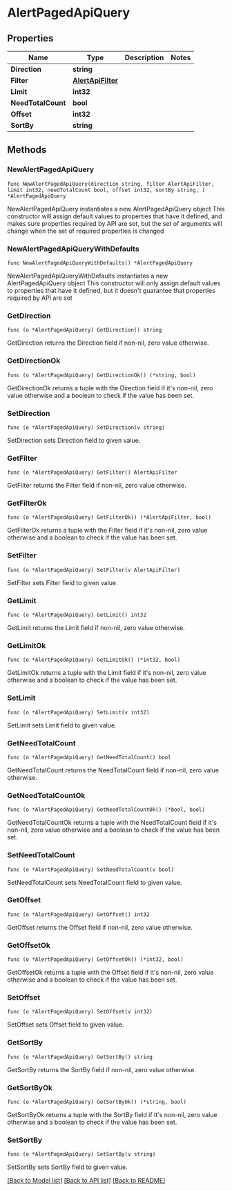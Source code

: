 # AlertPagedApiQuery

## Properties

Name | Type | Description | Notes
------------ | ------------- | ------------- | -------------
**Direction** | **string** |  | 
**Filter** | [**AlertApiFilter**](AlertApiFilter.md) |  | 
**Limit** | **int32** |  | 
**NeedTotalCount** | **bool** |  | 
**Offset** | **int32** |  | 
**SortBy** | **string** |  | 

## Methods

### NewAlertPagedApiQuery

`func NewAlertPagedApiQuery(direction string, filter AlertApiFilter, limit int32, needTotalCount bool, offset int32, sortBy string, ) *AlertPagedApiQuery`

NewAlertPagedApiQuery instantiates a new AlertPagedApiQuery object
This constructor will assign default values to properties that have it defined,
and makes sure properties required by API are set, but the set of arguments
will change when the set of required properties is changed

### NewAlertPagedApiQueryWithDefaults

`func NewAlertPagedApiQueryWithDefaults() *AlertPagedApiQuery`

NewAlertPagedApiQueryWithDefaults instantiates a new AlertPagedApiQuery object
This constructor will only assign default values to properties that have it defined,
but it doesn't guarantee that properties required by API are set

### GetDirection

`func (o *AlertPagedApiQuery) GetDirection() string`

GetDirection returns the Direction field if non-nil, zero value otherwise.

### GetDirectionOk

`func (o *AlertPagedApiQuery) GetDirectionOk() (*string, bool)`

GetDirectionOk returns a tuple with the Direction field if it's non-nil, zero value otherwise
and a boolean to check if the value has been set.

### SetDirection

`func (o *AlertPagedApiQuery) SetDirection(v string)`

SetDirection sets Direction field to given value.


### GetFilter

`func (o *AlertPagedApiQuery) GetFilter() AlertApiFilter`

GetFilter returns the Filter field if non-nil, zero value otherwise.

### GetFilterOk

`func (o *AlertPagedApiQuery) GetFilterOk() (*AlertApiFilter, bool)`

GetFilterOk returns a tuple with the Filter field if it's non-nil, zero value otherwise
and a boolean to check if the value has been set.

### SetFilter

`func (o *AlertPagedApiQuery) SetFilter(v AlertApiFilter)`

SetFilter sets Filter field to given value.


### GetLimit

`func (o *AlertPagedApiQuery) GetLimit() int32`

GetLimit returns the Limit field if non-nil, zero value otherwise.

### GetLimitOk

`func (o *AlertPagedApiQuery) GetLimitOk() (*int32, bool)`

GetLimitOk returns a tuple with the Limit field if it's non-nil, zero value otherwise
and a boolean to check if the value has been set.

### SetLimit

`func (o *AlertPagedApiQuery) SetLimit(v int32)`

SetLimit sets Limit field to given value.


### GetNeedTotalCount

`func (o *AlertPagedApiQuery) GetNeedTotalCount() bool`

GetNeedTotalCount returns the NeedTotalCount field if non-nil, zero value otherwise.

### GetNeedTotalCountOk

`func (o *AlertPagedApiQuery) GetNeedTotalCountOk() (*bool, bool)`

GetNeedTotalCountOk returns a tuple with the NeedTotalCount field if it's non-nil, zero value otherwise
and a boolean to check if the value has been set.

### SetNeedTotalCount

`func (o *AlertPagedApiQuery) SetNeedTotalCount(v bool)`

SetNeedTotalCount sets NeedTotalCount field to given value.


### GetOffset

`func (o *AlertPagedApiQuery) GetOffset() int32`

GetOffset returns the Offset field if non-nil, zero value otherwise.

### GetOffsetOk

`func (o *AlertPagedApiQuery) GetOffsetOk() (*int32, bool)`

GetOffsetOk returns a tuple with the Offset field if it's non-nil, zero value otherwise
and a boolean to check if the value has been set.

### SetOffset

`func (o *AlertPagedApiQuery) SetOffset(v int32)`

SetOffset sets Offset field to given value.


### GetSortBy

`func (o *AlertPagedApiQuery) GetSortBy() string`

GetSortBy returns the SortBy field if non-nil, zero value otherwise.

### GetSortByOk

`func (o *AlertPagedApiQuery) GetSortByOk() (*string, bool)`

GetSortByOk returns a tuple with the SortBy field if it's non-nil, zero value otherwise
and a boolean to check if the value has been set.

### SetSortBy

`func (o *AlertPagedApiQuery) SetSortBy(v string)`

SetSortBy sets SortBy field to given value.



[[Back to Model list]](../README.md#documentation-for-models) [[Back to API list]](../README.md#documentation-for-api-endpoints) [[Back to README]](../README.md)


